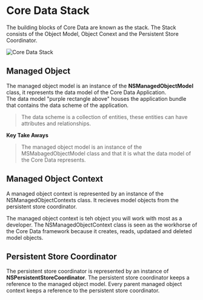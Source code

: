 # Core Data Stack

The building blocks of Core Data are known as the stack. The Stack consists of the Object Model, Object Conext and the Persistent Store Coordinator. 

![Core Data Stack](https://user-images.githubusercontent.com/64448202/173053276-760714a9-69a1-4542-aee9-a0182c992e60.jpeg)


## Managed Object

The managed object model is an instance of the **NSManagedObjectModel** class, it represents the data model of the Core Data Application.  
The data model "purple rectangle above" houses the application bundle that contains the data scheme of the application.

> The data scheme is a collection of entities, these entities can have attributes and relationships.

**Key Take Aways**
> The managed object model is an instance of the MSMabagedObjectModel class and that it is what the data model of the Core Data represents.  


## Managed Object Context

A managed object context is represented by an instance of the NSManagedObjectContexts class. It recieves model objects from the persistent store coordinator. 

The managed object context is teh object you will work with most as a developer. The NSManagedObjectContext class is seen as the workhorse of the Core Data framework because it creates, reads, updataed and deleted model objects. 


## Persistent Store Coordinator

The persistent store coordinator is represented by an instance of **NSPersistentStoreCoordinator**. The persistent store coordinator keeps a reference to the managed object model. Every parent managed object context keeps a reference to the persistent store coordinator. 
